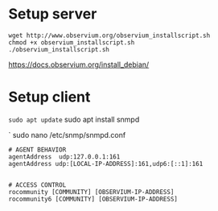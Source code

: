 # Setup server

```
wget http://www.observium.org/observium_installscript.sh
chmod +x observium_installscript.sh
./observium_installscript.sh
```

https://docs.observium.org/install_debian/

# Setup client

` sudo apt update
` sudo apt install snmpd

` sudo nano /etc/snmp/snmpd.conf

```
# AGENT BEHAVIOR
agentAddress  udp:127.0.0.1:161
agentAddress udp:[LOCAL-IP-ADDRESS]:161,udp6:[::1]:161


# ACCESS CONTROL
rocommunity [COMMUNITY] [OBSERVIUM-IP-ADDRESS]
rocommunity6 [COMMUNITY] [OBSERVIUM-IP-ADDRESS]
```
